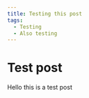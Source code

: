 ```yaml
---
title: Testing this post
tags:
  - Testing
  - Also testing
---
```


# Test post
Hello this is a test post